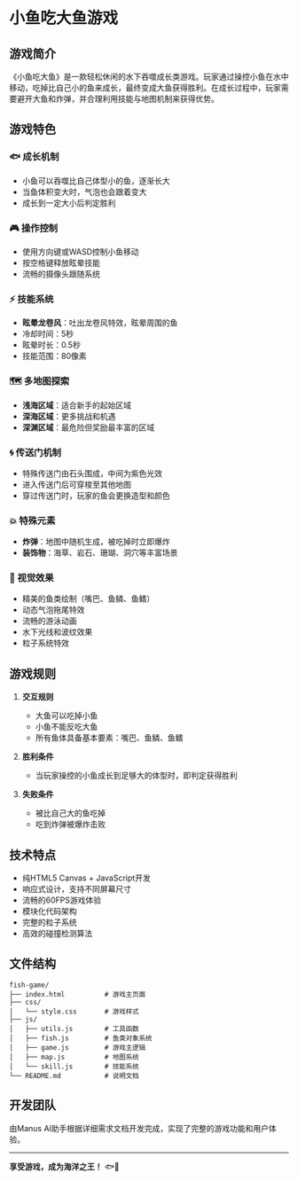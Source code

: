 # 小鱼吃大鱼游戏

## 游戏简介

《小鱼吃大鱼》是一款轻松休闲的水下吞噬成长类游戏。玩家通过操控小鱼在水中移动，吃掉比自己小的鱼来成长，最终变成大鱼获得胜利。在成长过程中，玩家需要避开大鱼和炸弹，并合理利用技能与地图机制来获得优势。

## 游戏特色

### 🐟 成长机制
- 小鱼可以吞噬比自己体型小的鱼，逐渐长大
- 当鱼体积变大时，气泡也会跟着变大
- 成长到一定大小后判定胜利

### 🎮 操作控制
- 使用方向键或WASD控制小鱼移动
- 按空格键释放眩晕技能
- 流畅的摄像头跟随系统

### ⚡ 技能系统
- **眩晕龙卷风**：吐出龙卷风特效，眩晕周围的鱼
- 冷却时间：5秒
- 眩晕时长：0.5秒
- 技能范围：80像素

### 🗺️ 多地图探索
- **浅海区域**：适合新手的起始区域
- **深海区域**：更多挑战和机遇
- **深渊区域**：最危险但奖励最丰富的区域

### 🌀 传送门机制
- 特殊传送门由石头围成，中间为紫色光效
- 进入传送门后可穿梭至其他地图
- 穿过传送门时，玩家的鱼会更换造型和颜色

### 💥 特殊元素
- **炸弹**：地图中随机生成，被吃掉时立即爆炸
- **装饰物**：海草、岩石、珊瑚、洞穴等丰富场景

### 🎨 视觉效果
- 精美的鱼类绘制（嘴巴、鱼鳞、鱼鳍）
- 动态气泡拖尾特效
- 流畅的游泳动画
- 水下光线和波纹效果
- 粒子系统特效

## 游戏规则

1. **交互规则**
   - 大鱼可以吃掉小鱼
   - 小鱼不能反吃大鱼
   - 所有鱼体具备基本要素：嘴巴、鱼鳞、鱼鳍

2. **胜利条件**
   - 当玩家操控的小鱼成长到足够大的体型时，即判定获得胜利

3. **失败条件**
   - 被比自己大的鱼吃掉
   - 吃到炸弹被爆炸击败

## 技术特点

- 纯HTML5 Canvas + JavaScript开发
- 响应式设计，支持不同屏幕尺寸
- 流畅的60FPS游戏体验
- 模块化代码架构
- 完整的粒子系统
- 高效的碰撞检测算法

## 文件结构

```
fish-game/
├── index.html          # 游戏主页面
├── css/
│   └── style.css       # 游戏样式
├── js/
│   ├── utils.js        # 工具函数
│   ├── fish.js         # 鱼类对象系统
│   ├── game.js         # 游戏主逻辑
│   ├── map.js          # 地图系统
│   └── skill.js        # 技能系统
└── README.md           # 说明文档
```

## 开发团队

由Manus AI助手根据详细需求文档开发完成，实现了完整的游戏功能和用户体验。

---

**享受游戏，成为海洋之王！** 🐟👑

